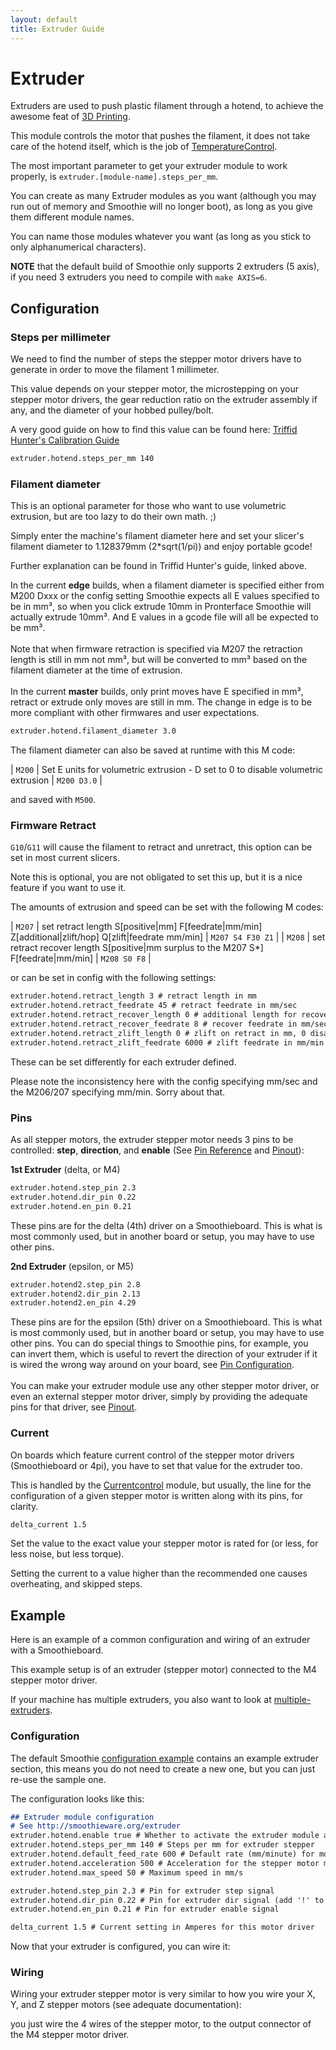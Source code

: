 ```yaml
---
layout: default
title: Extruder Guide
---
```


# Extruder

Extruders are used to push plastic filament through a hotend, to achieve the awesome feat of [3D Printing](http://en.wikipedia.org/wiki/3D_printing).

This module controls the motor that pushes the filament, it does not take care of the hotend itself, which is the job of [TemperatureControl](temperature-control).

The most important parameter to get your extruder module to work properly, is `extruder.[module-name].steps_per_mm`.


You can create as many Extruder modules as you want (although you may run out of memory and Smoothie will no longer boot), as long as you give them different module names.

You can name those modules whatever you want (as long as you stick to only alphanumerical characters).

<sl-alert variant="neutral" open>
  <sl-icon slot="icon" name="info-circle"></sl-icon>
  <strong>NOTE</strong> that the default build of Smoothie only supports 2 extruders (5 axis), if you need 3 extruders you need to compile with <code>make AXIS=6</code>.
</sl-alert>

## Configuration

### Steps per millimeter

We need to find the number of steps the stepper motor drivers have to generate in order to move the filament 1 millimeter.

This value depends on your stepper motor, the microstepping on your stepper motor drivers, the gear reduction ratio on the extruder assembly if any, and the diameter of your hobbed pulley/bolt.

A very good guide on how to find this value can be found here: [Triffid Hunter's Calibration Guide](http://reprap.org/wiki/Triffid_Hunter%27s_Calibration_Guide#E_steps)


```markdown
extruder.hotend.steps_per_mm 140
```

### Filament diameter

This is an optional parameter for those who want to use volumetric extrusion, but are too lazy to do their own math. ;)

Simply enter the machine's filament diameter here and set your slicer's filament diameter to 1.128379mm (2*sqrt(1/pi)) and enjoy portable gcode!

Further explanation can be found in Triffid Hunter's guide, linked above.

<sl-alert variant="warning" open>
  <sl-icon slot="icon" name="exclamation-triangle"></sl-icon>
  In the current <strong>edge</strong> builds, when a filament diameter is specified either from M200 Dxxx or the config setting Smoothie expects all E values specified to be in mm³, so when you click extrude 10mm in Pronterface Smoothie will actually extrude 10mm³. And E values in a gcode file will all be expected to be mm³.
  <br><br>
  Note that when firmware retraction is specified via M207 the retraction length is still in mm not mm³, but will be converted to mm³ based on the filament diameter at the time of extrusion.
  <br><br>
  In the current <strong>master</strong> builds, only print moves have E specified in mm³, retract or extrude only moves are still in mm. The change in edge is to be more compliant with other firmwares and user expectations.
</sl-alert>

```markdown
extruder.hotend.filament_diameter 3.0
```

The filament diameter can also be saved at runtime with this M code:

| `M200` | Set E units for volumetric extrusion - D<filament diameter> set to 0 to disable volumetric extrusion | `M200 D3.0` |

and saved with `M500`.

### Firmware Retract

`G10`/`G11` will cause the filament to retract and unretract, this option can be set in most current slicers.

Note this is optional, you are not obligated to set this up, but it is a nice feature if you want to use it.

The amounts of extrusion and speed can be set with the following M codes:

| `M207` | set retract length S[positive\|mm] F[feedrate\|mm/min] Z[additional\|zlift/hop] Q[zlift\|feedrate mm/min] | `M207 S4 F30 Z1` |
| `M208` | set retract recover length S[positive\|mm surplus to the M207 S*] F[feedrate\|mm/min] | `M208 S0 F8` |

or can be set in config with the following settings:

```markdown
extruder.hotend.retract_length 3 # retract length in mm
extruder.hotend.retract_feedrate 45 # retract feedrate in mm/sec
extruder.hotend.retract_recover_length 0 # additional length for recover
extruder.hotend.retract_recover_feedrate 8 # recover feedrate in mm/sec (should be less than retract feedrate)
extruder.hotend.retract_zlift_length 0 # zlift on retract in mm, 0 disables
extruder.hotend.retract_zlift_feedrate 6000 # zlift feedrate in mm/min (Note mm/min NOT mm/sec)
```

These can be set differently for each extruder defined.

<sl-alert variant="warning" open>
  <sl-icon slot="icon" name="exclamation-triangle"></sl-icon>
  Please note the inconsistency here with the config specifying mm/sec and the M206/207 specifying mm/min. Sorry about that.
</sl-alert>

### Pins

As all stepper motors, the extruder stepper motor needs 3 pins to be controlled: **step**, **direction**, and **enable** (See [Pin Reference](http://smoothieware.org/lpc1769-pin-usage) and [Pinout](pinout)):

**1st Extruder** (delta, or M4)

```markdown
extruder.hotend.step_pin 2.3
extruder.hotend.dir_pin 0.22
extruder.hotend.en_pin 0.21
```

<sl-alert variant="warning" open>
  <sl-icon slot="icon" name="exclamation-triangle"></sl-icon>
  These pins are for the delta (4th) driver on a Smoothieboard. This is what is most commonly used, but in another board or setup, you may have to use other pins.
</sl-alert>

**2nd Extruder** (epsilon, or M5)

```markdown
extruder.hotend2.step_pin 2.8
extruder.hotend2.dir_pin 2.13
extruder.hotend2.en_pin 4.29
```

<sl-alert variant="warning" open>
  <sl-icon slot="icon" name="exclamation-triangle"></sl-icon>
  These pins are for the epsilon (5th) driver on a Smoothieboard. This is what is most commonly used, but in another board or setup, you may have to use other pins.
</sl-alert>

<sl-alert variant="primary" open>
  <sl-icon slot="icon" name="lightbulb"></sl-icon>
  You can do special things to Smoothie pins, for example, you can invert them, which is useful to revert the direction of your extruder if it is wired the wrong way around on your board, see <a href="pin-configuration">Pin Configuration</a>.
  <br><br>
  You can make your extruder module use any other stepper motor driver, or even an external stepper motor driver, simply by providing the adequate pins for that driver, see <a href="pinout">Pinout</a>.
</sl-alert>

### Current

On boards which feature current control of the stepper motor drivers (Smoothieboard or 4pi), you have to set that value for the extruder too.

This is handled by the [Currentcontrol](currentcontrol) module, but usually, the line for the configuration of a given stepper motor is written along with its pins, for clarity.

```markdown
delta_current 1.5
```

Set the value to the exact value your stepper motor is rated for (or less, for less noise, but less torque).

Setting the current to a value higher than the recommended one causes overheating, and skipped steps.

## Example

Here is an example of a common configuration and wiring of an extruder with a Smoothieboard.

This example setup is of an extruder (stepper motor) connected to the M4 stepper motor driver.

If your machine has multiple extruders, you also want to look at [multiple-extruders](multiple-extruders).

### Configuration

The default Smoothie [configuration example](configuring-smoothie) contains an example extruder section, this means you do not need to create a new one, but you can just re-use the sample one.

The configuration looks like this:

```markdown
## Extruder module configuration
# See http://smoothieware.org/extruder
extruder.hotend.enable true # Whether to activate the extruder module at all. All configuration is ignored if false
extruder.hotend.steps_per_mm 140 # Steps per mm for extruder stepper
extruder.hotend.default_feed_rate 600 # Default rate (mm/minute) for moves where only the extruder moves
extruder.hotend.acceleration 500 # Acceleration for the stepper motor mm/sec²
extruder.hotend.max_speed 50 # Maximum speed in mm/s

extruder.hotend.step_pin 2.3 # Pin for extruder step signal
extruder.hotend.dir_pin 0.22 # Pin for extruder dir signal (add '!' to reverse direction)
extruder.hotend.en_pin 0.21 # Pin for extruder enable signal

delta_current 1.5 # Current setting in Amperes for this motor driver
```

Now that your extruder is configured, you can wire it:

### Wiring

Wiring your extruder stepper motor is very similar to how you wire your X, Y, and Z stepper motors (see adequate documentation):

you just wire the 4 wires of the stepper motor, to the output connector of the M4 stepper motor driver.
